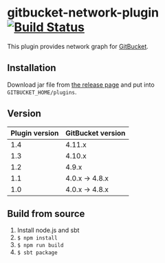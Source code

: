 # gitbucket-network-plugin [![Build Status](https://travis-ci.org/mrkm4ntr/gitbucket-network-plugin.svg?branch=master)](https://travis-ci.org/mrkm4ntr/gitbucket-network-plugin)

This plugin provides network graph for [GitBucket](https://github.com/gitbucket/gitbucket).

## Installation

Download jar file from [the release page](https://github.com/mrkm4ntr/gitbucket-network-plugin/releases) and put into `GITBUCKET_HOME/plugins`.

## Version

Plugin version|GitBucket version
:---|:---
1.4|4.11.x
1.3|4.10.x
1.2|4.9.x
1.1|4.0.x -> 4.8.x
1.0|4.0.x -> 4.8.x

## Build from source

1. Install node.js and sbt
1. `$ npm install`
1. `$ npm run build`
1. `$ sbt package`
